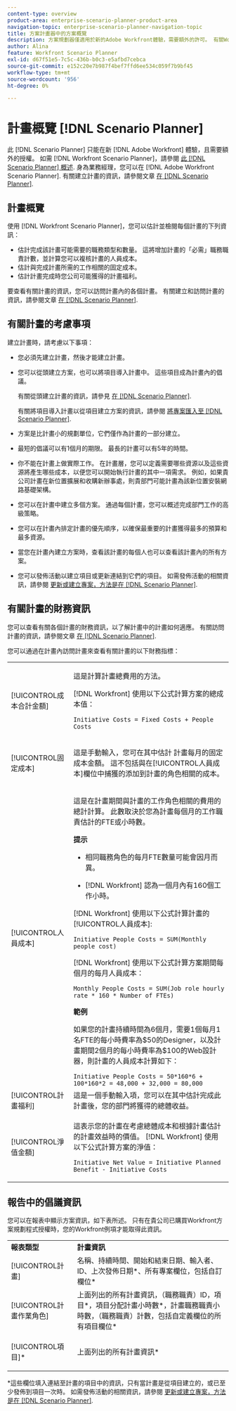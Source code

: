 ```yaml
---
content-type: overview
product-area: enterprise-scenario-planner-product-area
navigation-topic: enterprise-scenario-planner-navigation-topic
title: 方案計畫器中的方案概覽
description: 方案規劃器僅適用於新的Adobe Workfront體驗，需要額外的許可。 有關Workfront方案計畫員的資訊，請參閱：方案計畫員概覽
author: Alina
feature: Workfront Scenario Planner
exl-id: d67f51e5-7c5c-436b-b0c3-e5afbd7cebca
source-git-commit: e152c20e7b987f4bef7ffd6ee534c059f7b9bf45
workflow-type: tm+mt
source-wordcount: '956'
ht-degree: 0%

---
```


# 計畫概覽 [!DNL Scenario Planner]

此 [!DNL Scenario Planner] 只能在新 [!DNL Adobe Workfront] 體驗，且需要額外的授權。 如需 [!DNL Workfront Scenario Planner]，請參閱 [此 [!DNL Scenario Planner] 概述](../scenario-planner/scenario-planner-overview.md).
身為業務經理，您可以在 [!DNL Adobe Workfront Scenario Planner]. 有關建立計畫的資訊，請參閱文章 [在 [!DNL Scenario Planner]](../scenario-planner/create-and-edit-plans.md).

## 計畫概覽

使用 [!DNL Workfront Scenario Planner]，您可以估計並檢閱每個計畫的下列資訊：

* 估計完成該計畫可能需要的職務類型和數量。 這將增加計畫的「必需」職務職責計數，並計算您可以複核計畫的人員成本。
* 估計與完成計畫所需的工作相關的固定成本。
* 估計計畫完成時您公司可能獲得的計畫福利。

要查看有關計畫的資訊，您可以訪問計畫內的各個計畫。 有關建立和訪問計畫的資訊，請參閱文章 [在 [!DNL Scenario Planner]](../scenario-planner/create-and-edit-initiatives.md).

## 有關計畫的考慮事項

建立計畫時，請考慮以下事項：

* 您必須先建立計畫，然後才能建立計畫。
* 您可以從頭建立方案，也可以將項目導入計畫中。 這些項目成為計畫內的倡議。

   有關從頭建立計畫的資訊，請參見 [在 [!DNL Scenario Planner]](../scenario-planner/create-and-edit-initiatives.md).

   有關將項目導入計畫以從項目建立方案的資訊，請參閱 [將專案匯入至 [!DNL Scenario Planner]](../scenario-planner/import-projects-to-plans.md).

* 方案是比計畫小的規劃單位，它們僅作為計畫的一部分建立。
* 最短的倡議可以有1個月的期限。 最長的計畫可以有5年的時間。
* 你不能在計畫上做實際工作。 在計畫層，您可以定義需要哪些資源以及這些資源將產生哪些成本，以便您可以開始執行計畫的其中一項需求。 例如，如果貴公司計畫在新位置擴展和收購新辦事處，則貴部門可能計畫為該新位置安裝網路基礎架構。
* 您可以在計畫中建立多個方案。 通過每個計畫，您可以概述完成部門工作的高級策略。
* 您可以在計畫內排定計畫的優先順序，以確保最重要的計畫獲得最多的預算和最多資源。
* 當您在計畫內建立方案時，查看該計畫的每個人也可以查看該計畫內的所有方案。

   <!--
  <p data-mc-conditions="QuicksilverOrClassic.Draft mode">(NOTE: this might change when we add to the access levels granularity)</p>
  -->

* 您可以發佈活動以建立項目或更新連結到它們的項目。 如需發佈活動的相關資訊，請參閱 [更新或建立專案，方法是在 [!DNL Scenario Planner]](../scenario-planner/publish-scenarios-update-projects.md).

## 有關計畫的財務資訊

您可以查看有關各個計畫的財務資訊，以了解計畫中的計畫如何適應。 有關訪問計畫的資訊，請參閱文章 [在 [!DNL Scenario Planner]](../scenario-planner/create-and-edit-initiatives.md).

您可以通過在計畫內訪問計畫來查看有關計畫的以下財務指標：

<!--
<p>(NOTE: several instances drafted in the table below!) </p>
-->

<table style="table-layout:auto"> 
 <col> 
 <col> 
 <tbody> 
  <tr> 
   <td role="rowheader">[!UICONTROL成本合計金額]</td> 
   <td> <p style="font-weight: normal;">這是計算計畫總費用的方法。 </p> <p style="font-weight: normal;">[!DNL Workfront] 使用以下公式計算方案的總成本值：</p> <p style="font-weight: normal;"><code>Initiative Costs = Fixed Costs + People Costs</code> </p> </td> 
  </tr> 
  <tr> 
   <td role="rowheader">[!UICONTROL固定成本]</td> 
   <td> <p><span style="font-weight: normal;">這是手動輸入，您可在其中估計 <span>計畫每月的固定成本金額。</span> 這不包括與在[!UICONTROL人員成本]欄位中捕獲的添加到計畫的角色相關的成本。</span> </p> </td> 
  </tr> 
  <tr> 
   <td role="rowheader">[!UICONTROL人員成本]</td> 
   <td> <p style="font-weight: normal;">這是在計畫期間與計畫的工作角色相關的費用的總計計算。 此數取決於您為計畫每個月的工作職責估計的FTE或小時數。 </p> 
     <p><b>提示</b>  
     <ul> 
      <li> <p>相同職務角色的每月FTE數量可能會因月而異。</p> </li> 
      <li> <p>[!DNL Workfront] 認為一個月內有160個工作小時。 </p> </li> 
     </ul> 
     <p>[!DNL Workfront] 使用以下公式計算計畫的[!UICONTROL人員成本]:</p> <p><code>Initiative People Costs = SUM(Monthly people cost)</code> </p> 
    <p> [!DNL Workfront] 使用以下公式計算方案期間每個月的每月人員成本：</p> 
     <p><code>Monthly People Costs = SUM(Job role hourly rate * 160 * Number of FTEs)</code> </p> 
      <p><b>範例</b></p>
      <p>如果您的計畫持續時間為6個月，需要1個每月1名FTE的每小時費率為$50的Designer，以及計畫期間2個月的每小時費率為$100的Web設計器，則計畫的人員成本計算如下：</p>
      <code>Initiative People Costs = 50*160*6 + 100*160*2 = 48,000 + 32,000 = 80,000</code>        
  </td> 
  </tr> 
  <tr> 
   <td role="rowheader">[!UICONTROL計畫福利]</td> 
   <td>這是一個手動輸入項，您可以在其中估計完成此計畫後，您的部門將獲得的總體收益。 </td> 
  </tr> 
  <tr> 
   <td role="rowheader">[!UICONTROL淨值金額]</td> 
   <td> <p style="font-weight: normal;">這表示您的計畫在考慮總體成本和根據計畫估計的計畫效益時的價值。 [!DNL Workfront] 使用以下公式計算方案的淨值：</p> <p style="font-weight: normal;"><code>Initiative Net Value = Initiative Planned Benefit - Initiative Costs</code> </p> </td> 
  </tr> 
 </tbody> 
</table>

<!--drafted content from People Costs:
(NOTE: drafted below)</p> 
       <p>Depending on whether the plan is set up to use FTEs or hours, Workfront uses the following formulas to calculate People Cost:</p> 
       <ul> 
        <li> <p>When using FTEs: </p> <p><code>People Costs = SUM(Job role hourly rate * Number of months in the Duration * 160 * Number of FTEs)</code>, where 160 is the total number of working hours in a month. </p> <p class="example" data-mc-autonum="<b>Example: </b>"><span class="autonumber"><span><b>Example: </b></span></span><span style="font-weight: normal;"> When estimating resources using FTEs,(NOTE: drafted and yellow and fix the rest of the sentence)
      <p>When using hours:</p> 
      <p><code>Monthly People Costs = SUM(Job role hourly rate * Number of hours estimated for an initiative)</code> </p> 
      <p>For information about setting up the plan to use hours or FTE, see <a href="../scenario-planner/create-and-edit-plans.md" class="MCXref xref">Create and edit plans in the Scenario Planner</a>.</p>-->

## 報告中的倡議資訊

您可以在報表中顯示方案資訊，如下表所述。 只有在貴公司已購買Workfront方案規劃程式授權時，您的Workfront例項才能取得此資訊。

<table style="table-layout:auto"> 
 <col> 
 <col> 
 <tbody> 
  <tr> 
   <td><b>報表類型</b></td> 
   <td><b>計畫資訊</b></td> 
  </tr> 
  <tr> 
   <td>[!UICONTROL計畫] </td> 
   <td>名稱、持續時間、開始和結束日期、輸入者、ID、上次發佈日期*、所有專案欄位，包括自訂欄位*</td> 
  </tr> 
  <tr> 
   <td>[!UICONTROL計畫作業角色]</td> 
   <td>上面列出的所有計畫資訊，（職務職責）ID，項目*，項目分配計畫小時數*，計畫職務職責小時數，（職務職責）計數，包括自定義欄位的所有項目欄位*</td> 
  </tr> 
  <tr> 
   <td><p>[!UICONTROL項目]*</p></td> 
   <td> <p>上面列出的所有計畫資訊*</p> </td> 
  </tr> 
 </tbody> 
</table>

*這些欄位填入連結至計畫的項目中的資訊，只有當計畫是從項目建立的，或已至少發佈到項目一次時。 如需發佈活動的相關資訊，請參閱 [更新或建立專案，方法是在 [!DNL Scenario Planner]](../scenario-planner/publish-scenarios-update-projects.md).
